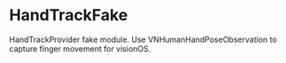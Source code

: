 # HandTrackFake
HandTrackProvider fake module. Use VNHumanHandPoseObservation to capture finger movement for visionOS.
